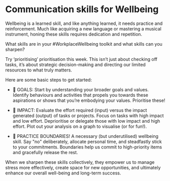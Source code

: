 # Communication skills for Wellbeing 

Wellbeing is a learned skill, and like anything learned, it needs practice and reinforcement. Much like acquiring a new language or mastering a musical instrument, honing these skills requires dedication and repetition.

What skills are in your #WorkplaceWellbeing toolkit and what skills can you sharpen?

Try ‘prioritising’ prioritisation this week. This isn’t just about checking off tasks, it’s about strategic decision-making and directing our limited resources to what truly matters.

Here are some basic steps to get started:

- 🥅 GOALS:  Start by understanding your broader goals and values. Identify behaviours and activities that propels you towards these aspirations or shows that you’re embodying your values. Prioritise these!

- 🎯 IMPACT: Evaluate the effort required (input) versus the impact generated (output) of tasks or projects. Focus on tasks with high impact and low effort. Deprioritise or delegate those with low impact and high effort. Plot out your analysis on a graph to visualise (or for fun!).

- 🚧 PRACTICE BOUNDARIES! A necessary (but underutilised) wellbeing skill. Say "no" deliberately, allocate personal time, and steadfastly stick to your commitments. Boundaries help us commit to high-priority items and gracefully release the rest.

When we sharpen these skills collectively, they empower us to manage stress more effectively, create space for new opportunities, and ultimately enhance our overall well-being and long-term success.